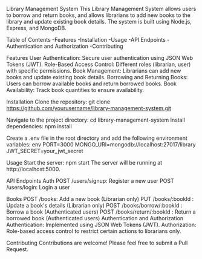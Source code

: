 Library Management System
This Library Management System allows users to borrow and return books, and allows librarians to add new books to the library and update existing book details. The system is built using Node.js, Express, and MongoDB.

Table of Contents
                        -Features
                        -Installation
                        -Usage
                        -API Endpoints
                        -Authentication and Authorization
                        -Contributing

Features
User Authentication: Secure user authentication using JSON Web Tokens (JWT).
Role-Based Access Control: Different roles (librarian, user) with specific permissions.
Book Management: Librarians can add new books and update existing book details.
Borrowing and Returning Books: Users can borrow available books and return borrowed books.
Book Availability: Track book quantities to ensure availability.


Installation
Clone the repository:
git clone https://github.com/yourusername/library-management-system.git

Navigate to the project directory:
cd library-management-system
Install dependencies:
npm install

Create a .env file in the root directory and add the following environment variables:
env
PORT=3000
MONGO_URI=mongodb://localhost:27017/library
JWT_SECRET=your_jwt_secret


Usage
Start the server:
npm start
The server will be running at http://localhost:5000.


API Endpoints
Auth
POST /users/signup: Register a new user
POST /users/login: Login a user

Books
POST /books: Add a new book (Librarian only)
PUT /books/:bookId
: Update a book's details (Librarian only)
POST /books/borrow/:bookId
: Borrow a book (Authenticated users)
POST /books/return/:bookId
: Return a borrowed book (Authenticated users)
Authentication and Authorization
Authentication: Implemented using JSON Web Tokens (JWT).
Authorization: Role-based access control to restrict certain actions to librarians only.

Contributing
Contributions are welcome! Please feel free to submit a Pull Request.
